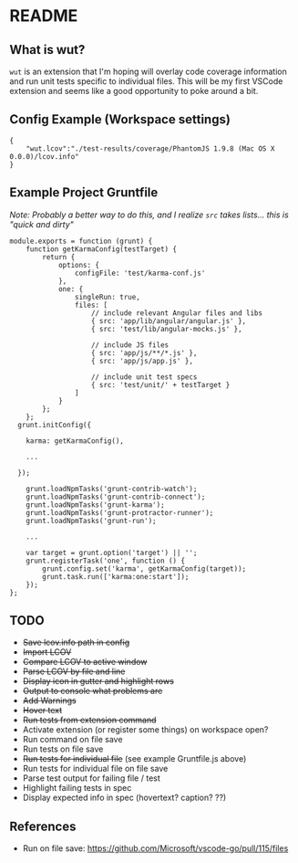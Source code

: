 # README
## What is wut?

`wut` is an extension that I'm hoping will overlay code coverage information and run unit tests specific to individual files.  This will be my first VSCode extension and seems like a good opportunity to poke around a bit.

## Config Example (Workspace settings)

```
{
    "wut.lcov":"./test-results/coverage/PhantomJS 1.9.8 (Mac OS X 0.0.0)/lcov.info"
}
```

## Example Project Gruntfile

<i>Note:  Probably a better way to do this, and I realize `src` takes lists... this is "quick and dirty"</i>

```
module.exports = function (grunt) {
	function getKarmaConfig(testTarget) {
		return {
			options: {
				configFile: 'test/karma-conf.js'
			},
			one: {
				singleRun: true,
				files: [
					// include relevant Angular files and libs
					{ src: 'app/lib/angular/angular.js' },
					{ src: 'test/lib/angular-mocks.js' },

					// include JS files
					{ src: 'app/js/**/*.js' },
					{ src: 'app/js/app.js' },

					// include unit test specs
					{ src: 'test/unit/' + testTarget }
				]
			}
		};
	};
  grunt.initConfig({

    karma: getKarmaConfig(),

    ...
    
  });

	grunt.loadNpmTasks('grunt-contrib-watch');
	grunt.loadNpmTasks('grunt-contrib-connect');
	grunt.loadNpmTasks('grunt-karma');
	grunt.loadNpmTasks('grunt-protractor-runner');
	grunt.loadNpmTasks('grunt-run');

	...

	var target = grunt.option('target') || '';
	grunt.registerTask('one', function () {
		grunt.config.set('karma', getKarmaConfig(target));
		grunt.task.run(['karma:one:start']);
	});
};
```

## TODO

- <s>Save lcov.info path in config</s>
- <s>Import LCOV</s>
- <s>Compare LCOV to active window</s>
- <s>Parse LCOV by file and line</s>
- <s>Display icon in gutter and highlight rows</s>
- <s>Output to console what problems are</s>
- <s>Add Warnings</s>
- <s>Hover text</s>
- <s>Run tests from extension command</s>
- Activate extension (or register some things) on workspace open?
- Run command on file save
- Run tests on file save
- <s>Run tests for individual file</s> (see example Gruntfile.js above)
- Run tests for individual file on file save
- Parse test output for failing file / test
- Highlight failing tests in spec
- Display expected info in spec (hovertext? caption? ??)

## References

- Run on file save: https://github.com/Microsoft/vscode-go/pull/115/files